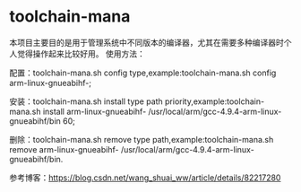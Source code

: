 # toolchain-mana
本项目主要目的是用于管理系统中不同版本的编译器，尤其在需要多种编译器时个人觉得操作起来比较好用。
使用方法：

配置：toolchain-mana.sh config type,example:toolchain-mana.sh config arm-linux-gnueabihf-;

安装：toolchain-mana.sh install type path priority,example:toolchain-mana.sh install arm-linux-gnueabihf- /usr/local/arm/gcc-4.9.4-arm-linux-gnueabihf/bin 60;

删除：toolchain-mana.sh remove type path,example:toolchain-mana.sh remove arm-linux-gnueabihf- /usr/local/arm/gcc-4.9.4-arm-linux-gnueabihf/bin.


参考博客：https://blog.csdn.net/wang_shuai_ww/article/details/82217280
